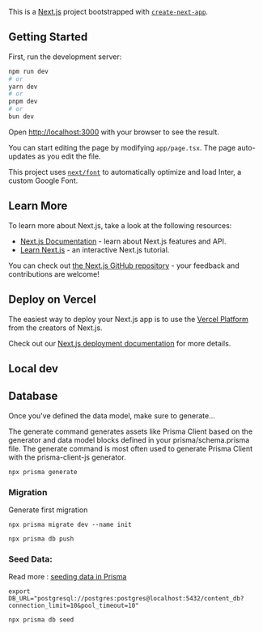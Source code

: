 This is a [Next.js](https://nextjs.org/) project bootstrapped with [`create-next-app`](https://github.com/vercel/next.js/tree/canary/packages/create-next-app).

## Getting Started

First, run the development server:

```bash
npm run dev
# or
yarn dev
# or
pnpm dev
# or
bun dev
```

Open [http://localhost:3000](http://localhost:3000) with your browser to see the result.

You can start editing the page by modifying `app/page.tsx`. The page auto-updates as you edit the file.

This project uses [`next/font`](https://nextjs.org/docs/basic-features/font-optimization) to automatically optimize and load Inter, a custom Google Font.

## Learn More

To learn more about Next.js, take a look at the following resources:

- [Next.js Documentation](https://nextjs.org/docs) - learn about Next.js features and API.
- [Learn Next.js](https://nextjs.org/learn) - an interactive Next.js tutorial.

You can check out [the Next.js GitHub repository](https://github.com/vercel/next.js/) - your feedback and contributions are welcome!

## Deploy on Vercel

The easiest way to deploy your Next.js app is to use the [Vercel Platform](https://vercel.com/new?utm_medium=default-template&filter=next.js&utm_source=create-next-app&utm_campaign=create-next-app-readme) from the creators of Next.js.

Check out our [Next.js deployment documentation](https://nextjs.org/docs/deployment) for more details.



## Local dev

## Database

Once you've defined the data model, make sure to generate... 

The generate command generates assets like Prisma Client based on the generator and data model blocks defined in your prisma/schema.prisma file. The generate command is most often used to generate Prisma Client with the prisma-client-js generator.

`npx prisma generate`

### Migration

Generate first migration

`npx prisma migrate dev --name init`

`npx prisma db push`


### Seed Data:

Read more : [seeding data in Prisma](https://www.prisma.io/docs/orm/prisma-migrate/workflows/seeding)

`export DB_URL="postgresql://postgres:postgres@localhost:5432/content_db?connection_limit=10&pool_timeout=10"`

`npx prisma db seed`